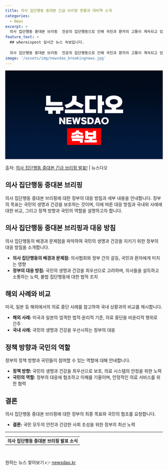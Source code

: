 ```yaml
---
title: 의사 집단행동 중대본 긴급 브리핑 현황과 대비책 소개
categories:
  - News
excerpt: >
  의사 집단행동 중대본 브리핑  전공의 집단행동으로 인해 국민과 환자의 고통이 계속되고 있는 상황에서, 의사협…
feature_text: >
  ## whereispost 실시간 뉴스 속보입니다.

  의사 집단행동 중대본 브리핑  전공의 집단행동으로 인해 국민과 환자의 고통이 계속되고 있는 상황에서, 의사협…
image: '/assets/img/newsdao_breakingnews.jpg'
---
```


![뉴스다오 속보](/assets/img/newsdao_breakingnews.jpg)

<p>출처: <a href="https://newsdao.kr/4162" rel="dofollow">의사 집단행동 중대본 긴급 브리핑 발표!</a> | 뉴스다오</p>

<h2 data-ke-size="size26">의사 집단행동 중대본 브리핑</h2>

<p data-ke-size="size16">의사 집단행동 중대본 브리핑에 대한 정부의 대응 방침과 세부 내용을 안내합니다. 정부의 목표는 국민의 생명과 건강을 보호하는 것이며, 이에 따른 대응 방침과 국내외 사례에 대한 비교, 그리고 정책 방향과 국민의 역할을 설명하고자 합니다.</p>

<h2 data-ke-size="size24">의사 집단행동 중대본 브리핑과 대응 방침</h2>

<p data-ke-size="size16">의사 집단행동의 배경과 문제점을 파악하여 국민의 생명과 건강을 지키기 위한 정부의 대응 방침을 소개합니다.</p>

<ul>
    <li><b>의사 집단행동의 배경과 문제점:</b> 의사협회와 정부 간의 갈등, 국민과 환자에게 미치는 영향</li>
    <li><b>정부의 대응 방침:</b> 국민의 생명과 건강을 최우선으로 고려하며, 의사들을 설득하고 소통하는 노력, 불법 집단행동에 대한 법적 조치</li>
</ul>

<h2 data-ke-size="size24">해외 사례와 비교</h2>

<p data-ke-size="size16">미국, 일본 등 해외에서의 의료 중단 사례를 참고하여 국내 상황과의 비교를 제시합니다.</p>

<ul>
    <li><b>해외 사례:</b> 미국과 일본의 엄격한 법적·윤리적 기준, 의료 중단을 비윤리적 행위로 간주</li>
    <li><b>국내 사례:</b> 국민의 생명과 건강을 우선시하는 정부의 대응</li>
</ul>

<h2 data-ke-size="size24">정책 방향과 국민의 역할</h2>

<p data-ke-size="size16">정부의 정책 방향과 국민들이 참여할 수 있는 역할에 대해 안내합니다.</p>

<ul>
    <li><b>정책 방향:</b> 국민의 생명과 건강을 최우선으로 보호, 의료 시스템의 안정을 위한 노력</li>
    <li><b>국민의 역할:</b> 정부의 대응에 협조하고 이해를 기울이며, 안정적인 의료 서비스를 위한 협력</li>
</ul>

<h2 data-ke-size="size24">결론</h2>

<p data-ke-size="size16">의사 집단행동 중대본 브리핑에 대한 정부의 최종 목표와 국민의 협조를 요청합니다.</p>

<ul>
    <li><b>결론:</b> 국민 모두의 안전과 건강한 사회 조성을 위한 정부의 최선 노력</li>
</ul>

<hr>

<table>
    <tr>
        <td style="text-align: center; height: 17px;"><b>의사 집단행동 중대본 브리핑 발표 소식</b></td>
    </tr>
</table>
<p data-ke-size="size16">&nbsp;</p> 

원하는 뉴스 찾아보기 👉 <a href="https://newsdao.kr" rel="dofollow">newsdao.kr</a>


